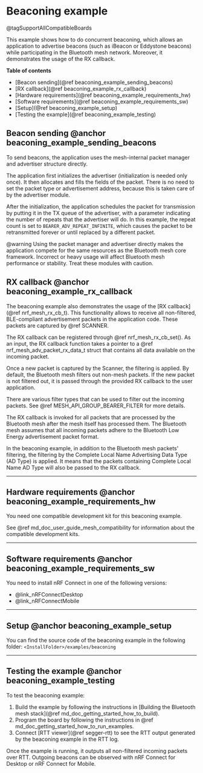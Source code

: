# Beaconing example

@tagSupportAllCompatibleBoards

This example shows how to do concurrent beaconing, which allows an application to
advertise beacons (such as iBeacon or Eddystone beacons) while participating
in the Bluetooth mesh network. Moreover, it demonstrates the usage of the RX callback.

**Table of contents**
- [Beacon sending](@ref beaconing_example_sending_beacons)
- [RX callback](@ref beaconing_example_rx_callback)
- [Hardware requirements](@ref beaconing_example_requirements_hw)
- [Software requirements](@ref beaconing_example_requirements_sw)
- [Setup](@ref beaconing_example_setup)
- [Testing the example](@ref beaconing_example_testing)

## Beacon sending @anchor beaconing_example_sending_beacons

To send beacons, the application uses the mesh-internal packet manager and
advertiser structure directly.

The application first initializes the advertiser (initialization is needed only once).
It then allocates and fills the fields of the packet. There is no need to set
the packet type or advertisement address, because this is
taken care of by the advertiser module.

After the initialization, the application schedules the packet
for transmission by putting it in the TX queue of the advertiser, with a parameter
indicating the number of repeats that the advertiser will do. In this example,
the repeat count is set to `BEARER_ADV_REPEAT_INFINITE`, which causes the packet to
be retransmitted forever or until replaced by a different packet.

@warning
Using the packet manager and advertiser directly makes the
application compete for the same resources as the Bluetooth mesh core framework. Incorrect or
heavy usage will affect Bluetooth mesh performance or stability. Treat these modules
with caution.

## RX callback @anchor beaconing_example_rx_callback

The beaconing example also demonstrates the usage of the [RX callback](@ref nrf_mesh_rx_cb_t).
This functionality allows to receive all non-filtered, BLE-compliant advertisement packets in
the application code. These packets are captured by @ref SCANNER.

The RX callback can be registered through @ref nrf_mesh_rx_cb_set().
As an input, the RX callback function takes a pointer to a @ref nrf_mesh_adv_packet_rx_data_t struct
that contains all data available on the incoming packet.

Once a new packet is captured by the Scanner, the filtering is applied. By default, the Bluetooth mesh
filters out non-mesh packets. If the new packet is not filtered out, it is passed through the provided
RX callback to the user application.

There are various filter types that can be used to filter out the incoming packets.
See @ref MESH_API_GROUP_BEARER_FILTER for more details.

The RX callback is invoked for all packets that are processed by the Bluetooth mesh after the mesh
itself has processed them. The Bluetooth mesh assumes that all incoming packets adhere to the
Bluetooth Low Energy advertisement packet format.

In the beaconing example, in addition to the Bluetooth mesh packets' filtering, the filtering by
the Complete Local Name Advertising Data Type (AD Type) is applied. It means that the packets
containing Complete Local Name AD Type will also be passed to the RX callback.

---

## Hardware requirements @anchor beaconing_example_requirements_hw

You need one compatible development kit for this beaconing example.

See @ref md_doc_user_guide_mesh_compatibility for information about
the compatible development kits.

---

## Software requirements @anchor beaconing_example_requirements_sw

You need to install nRF Connect in one of the following versions:
- @link_nRFConnectDesktop
- @link_nRFConnectMobile


---

## Setup @anchor beaconing_example_setup

You can find the source code of the beaconing example in the following folder: `<InstallFolder>/examples/beaconing`

---

## Testing the example @anchor beaconing_example_testing

To test the beaconing example:
1. Build the example by following the instructions in [Building the Bluetooth mesh stack](@ref md_doc_getting_started_how_to_build).
2. Program the board by following the instructions in @ref md_doc_getting_started_how_to_run_examples.
3. Connect [RTT viewer](@ref segger-rtt) to see the RTT output generated by the beaconing example in the RTT log.

Once the example is running, it outputs all non-filtered incoming packets over RTT. Outgoing
beacons can be observed with nRF Connect for Desktop or nRF Connect for Mobile.